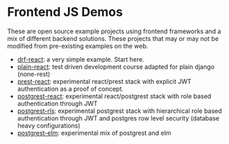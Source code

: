 # Frontend JS Demos

These are open source example projects using frontend frameworks and a mix of different backend solutions. These projects that may or may not be modified from pre-existing examples on the web.

- [drf-react](https://github.com/geezhawk/drf-react): a very simple example. Start here.
- [plain-react](https://testdriven.io): test driven development course adapted for plain django (none-rest)
- [prest-react](/prest-react): experimental react/prest stack with explicit JWT authentication as a proof of concept.
- [postgrest-react](/postgrest-react): experimental react/postgrest stack with role based authentication through JWT
- [postgrest-rls](/postgrest-rls): experimental postgrest stack with hierarchical role based authentication through JWT and postgres row level security (database heavy configurations)
- [postgrest-elm](/postgrest-elm): experimental mix of postgrest and elm

